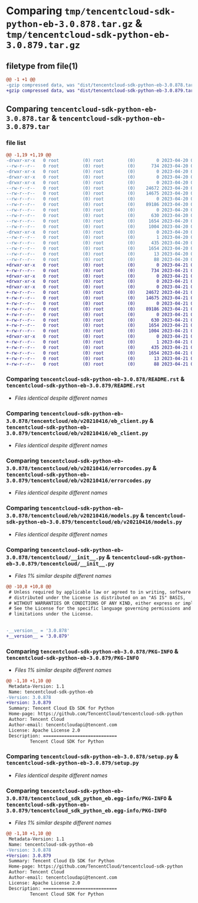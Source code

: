 # Comparing `tmp/tencentcloud-sdk-python-eb-3.0.878.tar.gz` & `tmp/tencentcloud-sdk-python-eb-3.0.879.tar.gz`

## filetype from file(1)

```diff
@@ -1 +1 @@
-gzip compressed data, was "dist/tencentcloud-sdk-python-eb-3.0.878.tar", last modified: Thu Apr 20 00:27:27 2023, max compression
+gzip compressed data, was "dist/tencentcloud-sdk-python-eb-3.0.879.tar", last modified: Fri Apr 21 00:43:50 2023, max compression
```

## Comparing `tencentcloud-sdk-python-eb-3.0.878.tar` & `tencentcloud-sdk-python-eb-3.0.879.tar`

### file list

```diff
@@ -1,19 +1,19 @@
-drwxr-xr-x   0 root         (0) root         (0)        0 2023-04-20 00:27:27.000000 tencentcloud-sdk-python-eb-3.0.878/
--rw-r--r--   0 root         (0) root         (0)      734 2023-04-20 00:27:27.000000 tencentcloud-sdk-python-eb-3.0.878/README.rst
-drwxr-xr-x   0 root         (0) root         (0)        0 2023-04-20 00:27:27.000000 tencentcloud-sdk-python-eb-3.0.878/tencentcloud/
-drwxr-xr-x   0 root         (0) root         (0)        0 2023-04-20 00:27:27.000000 tencentcloud-sdk-python-eb-3.0.878/tencentcloud/eb/
-drwxr-xr-x   0 root         (0) root         (0)        0 2023-04-20 00:27:27.000000 tencentcloud-sdk-python-eb-3.0.878/tencentcloud/eb/v20210416/
--rw-r--r--   0 root         (0) root         (0)    24672 2023-04-20 00:27:27.000000 tencentcloud-sdk-python-eb-3.0.878/tencentcloud/eb/v20210416/eb_client.py
--rw-r--r--   0 root         (0) root         (0)    14675 2023-04-20 00:27:27.000000 tencentcloud-sdk-python-eb-3.0.878/tencentcloud/eb/v20210416/errorcodes.py
--rw-r--r--   0 root         (0) root         (0)        0 2023-04-20 00:27:27.000000 tencentcloud-sdk-python-eb-3.0.878/tencentcloud/eb/v20210416/__init__.py
--rw-r--r--   0 root         (0) root         (0)    89186 2023-04-20 00:27:27.000000 tencentcloud-sdk-python-eb-3.0.878/tencentcloud/eb/v20210416/models.py
--rw-r--r--   0 root         (0) root         (0)        0 2023-04-20 00:27:27.000000 tencentcloud-sdk-python-eb-3.0.878/tencentcloud/eb/__init__.py
--rw-r--r--   0 root         (0) root         (0)      630 2023-04-20 00:27:27.000000 tencentcloud-sdk-python-eb-3.0.878/tencentcloud/__init__.py
--rw-r--r--   0 root         (0) root         (0)     1654 2023-04-20 00:27:27.000000 tencentcloud-sdk-python-eb-3.0.878/PKG-INFO
--rw-r--r--   0 root         (0) root         (0)     1004 2023-04-20 00:27:27.000000 tencentcloud-sdk-python-eb-3.0.878/setup.py
-drwxr-xr-x   0 root         (0) root         (0)        0 2023-04-20 00:27:27.000000 tencentcloud-sdk-python-eb-3.0.878/tencentcloud_sdk_python_eb.egg-info/
--rw-r--r--   0 root         (0) root         (0)        1 2023-04-20 00:27:27.000000 tencentcloud-sdk-python-eb-3.0.878/tencentcloud_sdk_python_eb.egg-info/dependency_links.txt
--rw-r--r--   0 root         (0) root         (0)      435 2023-04-20 00:27:27.000000 tencentcloud-sdk-python-eb-3.0.878/tencentcloud_sdk_python_eb.egg-info/SOURCES.txt
--rw-r--r--   0 root         (0) root         (0)     1654 2023-04-20 00:27:27.000000 tencentcloud-sdk-python-eb-3.0.878/tencentcloud_sdk_python_eb.egg-info/PKG-INFO
--rw-r--r--   0 root         (0) root         (0)       13 2023-04-20 00:27:27.000000 tencentcloud-sdk-python-eb-3.0.878/tencentcloud_sdk_python_eb.egg-info/top_level.txt
--rw-r--r--   0 root         (0) root         (0)       88 2023-04-20 00:27:27.000000 tencentcloud-sdk-python-eb-3.0.878/setup.cfg
+drwxr-xr-x   0 root         (0) root         (0)        0 2023-04-21 00:43:50.000000 tencentcloud-sdk-python-eb-3.0.879/
+-rw-r--r--   0 root         (0) root         (0)      734 2023-04-21 00:43:49.000000 tencentcloud-sdk-python-eb-3.0.879/README.rst
+drwxr-xr-x   0 root         (0) root         (0)        0 2023-04-21 00:43:50.000000 tencentcloud-sdk-python-eb-3.0.879/tencentcloud/
+drwxr-xr-x   0 root         (0) root         (0)        0 2023-04-21 00:43:50.000000 tencentcloud-sdk-python-eb-3.0.879/tencentcloud/eb/
+drwxr-xr-x   0 root         (0) root         (0)        0 2023-04-21 00:43:50.000000 tencentcloud-sdk-python-eb-3.0.879/tencentcloud/eb/v20210416/
+-rw-r--r--   0 root         (0) root         (0)    24672 2023-04-21 00:43:49.000000 tencentcloud-sdk-python-eb-3.0.879/tencentcloud/eb/v20210416/eb_client.py
+-rw-r--r--   0 root         (0) root         (0)    14675 2023-04-21 00:43:49.000000 tencentcloud-sdk-python-eb-3.0.879/tencentcloud/eb/v20210416/errorcodes.py
+-rw-r--r--   0 root         (0) root         (0)        0 2023-04-21 00:43:49.000000 tencentcloud-sdk-python-eb-3.0.879/tencentcloud/eb/v20210416/__init__.py
+-rw-r--r--   0 root         (0) root         (0)    89186 2023-04-21 00:43:49.000000 tencentcloud-sdk-python-eb-3.0.879/tencentcloud/eb/v20210416/models.py
+-rw-r--r--   0 root         (0) root         (0)        0 2023-04-21 00:43:49.000000 tencentcloud-sdk-python-eb-3.0.879/tencentcloud/eb/__init__.py
+-rw-r--r--   0 root         (0) root         (0)      630 2023-04-21 00:43:49.000000 tencentcloud-sdk-python-eb-3.0.879/tencentcloud/__init__.py
+-rw-r--r--   0 root         (0) root         (0)     1654 2023-04-21 00:43:50.000000 tencentcloud-sdk-python-eb-3.0.879/PKG-INFO
+-rw-r--r--   0 root         (0) root         (0)     1004 2023-04-21 00:43:49.000000 tencentcloud-sdk-python-eb-3.0.879/setup.py
+drwxr-xr-x   0 root         (0) root         (0)        0 2023-04-21 00:43:50.000000 tencentcloud-sdk-python-eb-3.0.879/tencentcloud_sdk_python_eb.egg-info/
+-rw-r--r--   0 root         (0) root         (0)        1 2023-04-21 00:43:50.000000 tencentcloud-sdk-python-eb-3.0.879/tencentcloud_sdk_python_eb.egg-info/dependency_links.txt
+-rw-r--r--   0 root         (0) root         (0)      435 2023-04-21 00:43:50.000000 tencentcloud-sdk-python-eb-3.0.879/tencentcloud_sdk_python_eb.egg-info/SOURCES.txt
+-rw-r--r--   0 root         (0) root         (0)     1654 2023-04-21 00:43:50.000000 tencentcloud-sdk-python-eb-3.0.879/tencentcloud_sdk_python_eb.egg-info/PKG-INFO
+-rw-r--r--   0 root         (0) root         (0)       13 2023-04-21 00:43:50.000000 tencentcloud-sdk-python-eb-3.0.879/tencentcloud_sdk_python_eb.egg-info/top_level.txt
+-rw-r--r--   0 root         (0) root         (0)       88 2023-04-21 00:43:50.000000 tencentcloud-sdk-python-eb-3.0.879/setup.cfg
```

### Comparing `tencentcloud-sdk-python-eb-3.0.878/README.rst` & `tencentcloud-sdk-python-eb-3.0.879/README.rst`

 * *Files identical despite different names*

### Comparing `tencentcloud-sdk-python-eb-3.0.878/tencentcloud/eb/v20210416/eb_client.py` & `tencentcloud-sdk-python-eb-3.0.879/tencentcloud/eb/v20210416/eb_client.py`

 * *Files identical despite different names*

### Comparing `tencentcloud-sdk-python-eb-3.0.878/tencentcloud/eb/v20210416/errorcodes.py` & `tencentcloud-sdk-python-eb-3.0.879/tencentcloud/eb/v20210416/errorcodes.py`

 * *Files identical despite different names*

### Comparing `tencentcloud-sdk-python-eb-3.0.878/tencentcloud/eb/v20210416/models.py` & `tencentcloud-sdk-python-eb-3.0.879/tencentcloud/eb/v20210416/models.py`

 * *Files identical despite different names*

### Comparing `tencentcloud-sdk-python-eb-3.0.878/tencentcloud/__init__.py` & `tencentcloud-sdk-python-eb-3.0.879/tencentcloud/__init__.py`

 * *Files 1% similar despite different names*

```diff
@@ -10,8 +10,8 @@
 # Unless required by applicable law or agreed to in writing, software
 # distributed under the License is distributed on an "AS IS" BASIS,
 # WITHOUT WARRANTIES OR CONDITIONS OF ANY KIND, either express or implied.
 # See the License for the specific language governing permissions and
 # limitations under the License.
 
 
-__version__ = '3.0.878'
+__version__ = '3.0.879'
```

### Comparing `tencentcloud-sdk-python-eb-3.0.878/PKG-INFO` & `tencentcloud-sdk-python-eb-3.0.879/PKG-INFO`

 * *Files 1% similar despite different names*

```diff
@@ -1,10 +1,10 @@
 Metadata-Version: 1.1
 Name: tencentcloud-sdk-python-eb
-Version: 3.0.878
+Version: 3.0.879
 Summary: Tencent Cloud Eb SDK for Python
 Home-page: https://github.com/TencentCloud/tencentcloud-sdk-python
 Author: Tencent Cloud
 Author-email: tencentcloudapi@tencent.com
 License: Apache License 2.0
 Description: ============================
         Tencent Cloud SDK for Python
```

### Comparing `tencentcloud-sdk-python-eb-3.0.878/setup.py` & `tencentcloud-sdk-python-eb-3.0.879/setup.py`

 * *Files identical despite different names*

### Comparing `tencentcloud-sdk-python-eb-3.0.878/tencentcloud_sdk_python_eb.egg-info/PKG-INFO` & `tencentcloud-sdk-python-eb-3.0.879/tencentcloud_sdk_python_eb.egg-info/PKG-INFO`

 * *Files 1% similar despite different names*

```diff
@@ -1,10 +1,10 @@
 Metadata-Version: 1.1
 Name: tencentcloud-sdk-python-eb
-Version: 3.0.878
+Version: 3.0.879
 Summary: Tencent Cloud Eb SDK for Python
 Home-page: https://github.com/TencentCloud/tencentcloud-sdk-python
 Author: Tencent Cloud
 Author-email: tencentcloudapi@tencent.com
 License: Apache License 2.0
 Description: ============================
         Tencent Cloud SDK for Python
```

